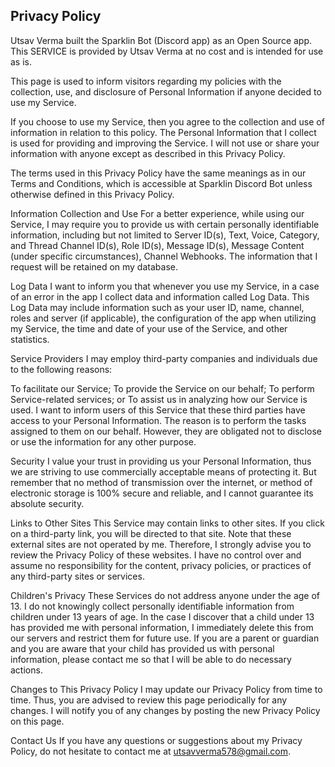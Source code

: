 ## Privacy Policy
Utsav Verma built the Sparklin Bot (Discord app) as an Open Source app. This SERVICE is provided by Utsav Verma at no cost and is intended for use as is.

This page is used to inform visitors regarding my policies with the collection, use, and disclosure of Personal Information if anyone decided to use my Service.

If you choose to use my Service, then you agree to the collection and use of information in relation to this policy. The Personal Information that I collect is used for providing and improving the Service. I will not use or share your information with anyone except as described in this Privacy Policy.

The terms used in this Privacy Policy have the same meanings as in our Terms and Conditions, which is accessible at Sparklin Discord Bot unless otherwise defined in this Privacy Policy.

Information Collection and Use
For a better experience, while using our Service, I may require you to provide us with certain personally identifiable information, including but not limited to Server ID(s), Text, Voice, Category, and Thread Channel ID(s), Role ID(s), Message ID(s), Message Content (under specific circumstances), Channel Webhooks. The information that I request will be retained on my database.

Log Data
I want to inform you that whenever you use my Service, in a case of an error in the app I collect data and information called Log Data. This Log Data may include information such as your user ID, name, channel, roles and server (if applicable), the configuration of the app when utilizing my Service, the time and date of your use of the Service, and other statistics.

Service Providers
I may employ third-party companies and individuals due to the following reasons:

To facilitate our Service; To provide the Service on our behalf; To perform Service-related services; or To assist us in analyzing how our Service is used. I want to inform users of this Service that these third parties have access to your Personal Information. The reason is to perform the tasks assigned to them on our behalf. However, they are obligated not to disclose or use the information for any other purpose.

Security
I value your trust in providing us your Personal Information, thus we are striving to use commercially acceptable means of protecting it. But remember that no method of transmission over the internet, or method of electronic storage is 100% secure and reliable, and I cannot guarantee its absolute security.

Links to Other Sites
This Service may contain links to other sites. If you click on a third-party link, you will be directed to that site. Note that these external sites are not operated by me. Therefore, I strongly advise you to review the Privacy Policy of these websites. I have no control over and assume no responsibility for the content, privacy policies, or practices of any third-party sites or services.

Children's Privacy
These Services do not address anyone under the age of 13. I do not knowingly collect personally identifiable information from children under 13 years of age. In the case I discover that a child under 13 has provided me with personal information, I immediately delete this from our servers and restrict them for future use. If you are a parent or guardian and you are aware that your child has provided us with personal information, please contact me so that I will be able to do necessary actions.

Changes to This Privacy Policy
I may update our Privacy Policy from time to time. Thus, you are advised to review this page periodically for any changes. I will notify you of any changes by posting the new Privacy Policy on this page.

Contact Us
If you have any questions or suggestions about my Privacy Policy, do not hesitate to contact me at utsavverma578@gmail.com.

